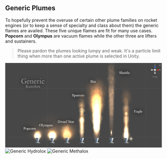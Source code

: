 ## Generic Plumes
To hopefully prevent the overuse of certain other plume families on rocket engines (or to keep a sense of specialty and class about them) the generic flames are availed. These five unique flames are fit for many use cases. **Popcorn** and **Olympus** are vacuum flames while the other three are lifters and sustainers.

> Please pardon the plumes looking lumpy and weak. It's a particle limit thing when more than one active plume is selected in Unity.

![Generic Kerolox](https://raw.githubusercontent.com/JadeOfMaar/PlumeParty/master/GameData/PlumeParty/Engines/Generic/Generic1.jpg)
![Generic Hydrolox](https://raw.githubusercontent.com/JadeOfMaar/PlumeParty/master/GameData/PlumeParty/Engines/Generic/Generic2.jpg)
![Generic Methalox](https://raw.githubusercontent.com/JadeOfMaar/PlumeParty/master/GameData/PlumeParty/Engines/Generic/Generic3.jpg)
